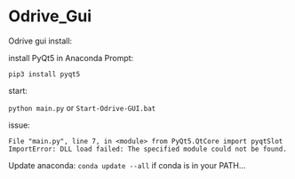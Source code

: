 # Odrive_Gui
Odrive gui install:

install PyQt5 in Anaconda Prompt:

`pip3 install pyqt5`

start:

`python main.py` or `Start-Odrive-GUI.bat`

issue:

`File "main.py", line 7, in <module>
 from PyQt5.QtCore import pyqtSlot
ImportError: DLL load failed: The specified module could not be found.`

Update anaconda:
`conda update --all`
if conda is in your PATH...
